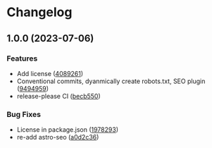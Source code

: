 # Changelog

## 1.0.0 (2023-07-06)


### Features

* Add license ([4089261](https://github.com/np22-jpg/website/commit/4089261b30baec2fcbcd21b5100eacfc17a147b3))
* Conventional commits, dyanmically create robots.txt, SEO plugin ([9494959](https://github.com/np22-jpg/website/commit/949495962025a15e954215383bc63159e7c65d33))
* release-please CI ([becb550](https://github.com/np22-jpg/website/commit/becb55049cfe061a132e267f9aa864b737be804f))


### Bug Fixes

* License in package.json ([1978293](https://github.com/np22-jpg/website/commit/1978293b0bdfbfbc6843ac2359e13661a2abbf2d))
* re-add astro-seo ([a0d2c36](https://github.com/np22-jpg/website/commit/a0d2c3655ae8f43a4c2ea8daf229bcdabfc92b45))
